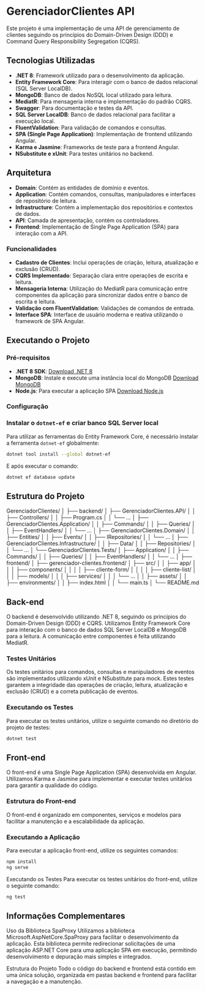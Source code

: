 # GerenciadorClientes API

Este projeto é uma implementação de uma API de gerenciamento de clientes seguindo os princípios do Domain-Driven Design (DDD) e Command Query Responsibility Segregation (CQRS).

## Tecnologias Utilizadas

- **.NET 8**: Framework utilizado para o desenvolvimento da aplicação.
- **Entity Framework Core**: Para interagir com o banco de dados relacional (SQL Server LocalDB).
- **MongoDB**: Banco de dados NoSQL local utilizado para leitura.
- **MediatR**: Para mensageria interna e implementação do padrão CQRS.
- **Swagger**: Para documentação e testes da API.
- **SQL Server LocalDB**: Banco de dados relacional para facilitar a execução local.
- **FluentValidation**: Para validação de comandos e consultas.
- **SPA (Single Page Application)**: Implementação de frontend utilizando Angular.
- **Karma e Jasmine**: Frameworks de teste para a frontend Angular.
- **NSubstitute e xUnit**: Para testes unitários no backend.

## Arquitetura

- **Domain**: Contém as entidades de domínio e eventos.
- **Application**: Contém comandos, consultas, manipuladores e interfaces de repositório de leitura.
- **Infrastructure**: Contém a implementação dos repositórios e contextos de dados.
- **API**: Camada de apresentação, contém os controladores.
- **Frontend**: Implementação de Single Page Application (SPA) para interação com a API.

### Funcionalidades

- **Cadastro de Clientes**: Inclui operações de criação, leitura, atualização e exclusão (CRUD).
- **CQRS Implementado**: Separação clara entre operações de escrita e leitura.
- **Mensageria Interna**: Utilização do MediatR para comunicação entre componentes da aplicação para sincronizar dados entre o banco de escrita e leitura.
- **Validação com FluentValidation**: Validações de comandos de entrada.
- **Interface SPA**: Interface de usuário moderna e reativa utilizando o framework de SPA Angular.

## Executando o Projeto

### Pré-requisitos

- **.NET 8 SDK**: [Download .NET 8](https://dotnet.microsoft.com/download/dotnet/8.0)
- **MongoDB**: Instale e execute uma instância local do MongoDB [Download MongoDB](https://www.mongodb.com/try/download/community)
- **Node.js**: Para executar a aplicação SPA [Download Node.js](https://nodejs.org/)

### Configuração

### Instalar o `dotnet-ef` e criar banco SQL Server local

Para utilizar as ferramentas do Entity Framework Core, é necessário instalar a ferramenta `dotnet-ef` globalmente:

```sh
dotnet tool install --global dotnet-ef
```

E após executar o comando:
```sh
dotnet ef database update
```

## Estrutura do Projeto
GerenciadorClientes/
│
├── backend/
│   ├── GerenciadorClientes.API/
│   │   ├── Controllers/
│   │   ├── Program.cs
│   │   └── ...
│   ├── GerenciadorClientes.Application/
│   │   ├── Commands/
│   │   ├── Queries/
│   │   ├── EventHandlers/
│   │   └── ...
│   ├── GerenciadorClientes.Domain/
│   │   ├── Entities/
│   │   ├── Events/
│   │   ├── IRepositories/
│   │   └── ...
│   ├── GerenciadorClientes.Infrastructure/
│   │   ├── Data/
│   │   ├── Repositories/
│   │   └── ...
│   └── GerenciadorClientes.Tests/
│       ├── Application/
│       │   ├── Commands/
│       │   ├── Queries/
│       │   ├── EventHandlers/
│       │   └── ...
│
├── frontend/
│   ├── gerenciador-clientes.frontend/
│       ├── src/
│       │   ├── app/
│       │   │   ├── components/
│       │   │   │   ├── cliente-form/
│       │   │   │   ├── cliente-list/
│       │   │   ├── models/
│       │   │   ├── services/
│       │   │   └── ...
│       │   ├── assets/
│       │   ├── environments/
│       │   ├── index.html
│       │   └── main.ts
│
└── README.md

## Back-end

O backend é desenvolvido utilizando .NET 8, seguindo os princípios do Domain-Driven Design (DDD) e CQRS. Utilizamos Entity Framework Core para interação com o banco de dados SQL Server LocalDB e MongoDB para a leitura. A comunicação entre componentes é feita utilizando MediatR.

### Testes Unitários

Os testes unitários para comandos, consultas e manipuladores de eventos são implementados utilizando xUnit e NSubstitute para mock. Estes testes garantem a integridade das operações de criação, leitura, atualização e exclusão (CRUD) e a correta publicação de eventos.

### Executando os Testes

Para executar os testes unitários, utilize o seguinte comando no diretório do projeto de testes:

```sh
dotnet test
```

## Front-end

O front-end é uma Single Page Application (SPA) desenvolvida em Angular. Utilizamos Karma e Jasmine para implementar e executar testes unitários para garantir a qualidade do código.

### Estrutura do Front-end

O front-end é organizado em componentes, serviços e modelos para facilitar a manutenção e a escalabilidade da aplicação.

### Executando a Aplicação

Para executar a aplicação front-end, utilize os seguintes comandos:

```sh
npm install
ng serve
```

Executando os Testes
Para executar os testes unitários do front-end, utilize o seguinte comando:

```sh
ng test
```

## Informações Complementares
Uso da Biblioteca SpaProxy
Utilizamos a biblioteca Microsoft.AspNetCore.SpaProxy para facilitar o desenvolvimento da aplicação. Esta biblioteca permite redirecionar solicitações de uma aplicação ASP.NET Core para uma aplicação SPA em execução, permitindo desenvolvimento e depuração mais simples e integrados.

Estrutura do Projeto
Todo o código do backend e frontend está contido em uma única solução, organizada em pastas backend e frontend para facilitar a navegação e a manutenção.
